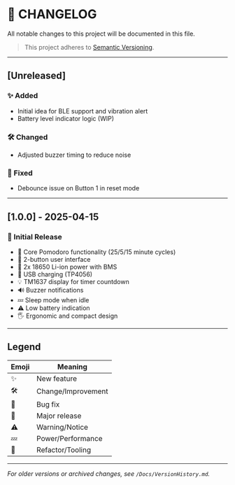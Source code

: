 # 📓 CHANGELOG

All notable changes to this project will be documented in this file.

> This project adheres to [Semantic Versioning](https://semver.org/).

---

## [Unreleased]
### ✨ Added
- Initial idea for BLE support and vibration alert
- Battery level indicator logic (WIP)

### 🛠️ Changed
- Adjusted buzzer timing to reduce noise

### 🐞 Fixed
- Debounce issue on Button 1 in reset mode

---

## [1.0.0] - 2025-04-15
### 🚀 Initial Release
- 🎯 Core Pomodoro functionality (25/5/15 minute cycles)
- 🔘 2-button user interface
- 🔋 2x 18650 Li-ion power with BMS
- 🔌 USB charging (TP4056)
- 💡 TM1637 display for timer countdown
- 🔊 Buzzer notifications
- 💤 Sleep mode when idle
- ⚠️ Low battery indication
- 🖐️ Ergonomic and compact design

---

## Legend

| Emoji  | Meaning         |
|--------|------------------|
| ✨     | New feature       |
| 🛠️     | Change/Improvement |
| 🐞     | Bug fix           |
| 🚀     | Major release     |
| ⚠️     | Warning/Notice    |
| 💤     | Power/Performance |
| 🔧     | Refactor/Tooling  |

---

*For older versions or archived changes, see `/Docs/VersionHistory.md`.*

